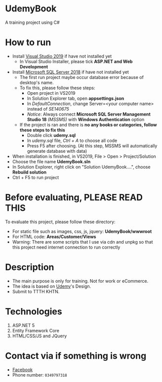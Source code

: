 # UdemyBook
A training project using C#
# How to run
- Install [Visual Studio 2019](https://visualstudio.microsoft.com/downloads/) if have not installed yet
	- In Visual Studio Installer, please tick **ASP.NET and Web Development**
- Install [Microsoft SQL Server 2018](https://www.microsoft.com/en-us/sql-server/sql-server-downloads) if have not installed yet
	- The first run project maybe occur database error because of desktop's name.
	- To fix this, please follow these steps:
		- Open project in VS2019
		- In Solution Explorer tab, open **appsettings.json**
		- In *DefaultConnection*, change Server=\<your computer name\> instead of *SE140675*
		- *Notice*: Always connect **Microsoft SQL Server Management Studio 18** *(MSSMS)* with **Windows Authentication** option
	- If the project is ran and there is **no any books or categories, follow these steps to fix this**
		- Double click **udemy.sql**
		- In *udemy.sql* file, *Ctrl + A* to choose all code
		- Press F5 after choosing. (At this step, MSSMS will automatically generate database with data)
- When installation is finished, in VS2019, File > Open > Project/Solution
- Choose the file name **UdemyBook.sln**
- In Solution Explorer, right click on "Solution UdemyBook....", choose **Rebuild solution**
- Ctrl + F5 to run project

# Before evaluating, PLEASE READ THIS
To evaluate this project, please follow these directory:
 - For static file such as images, css, js, jquery: **UdemyBook/wwwroot**
 - For HTML code: **Areas/Customer/Views**
 - Warning: There are some scripts that I use via cdn and unpkg so that this project need internet connection to run correctly


# Description
- The main purpose is only for training. Not for work or eCommerce.
- The idea is based on [Udemy](https://www.udemy.com/)'s Design.
- Submit to TTTH KHTN.

# Technologies
1. ASP.NET 5
2. Entity Framework Core
3. HTML/CSS/JS and JQuery

# Contact via if something is wrong
- [Facebook](https://facebook.com/mavisphung43)
- Phone number: `0349797318`
